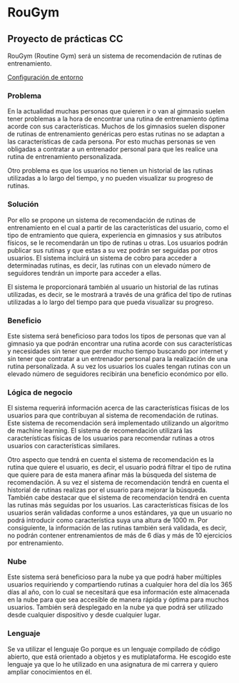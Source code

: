 # RouGym
## Proyecto de prácticas CC
RouGym (Routine Gym) será un sistema de recomendación de rutinas de entrenamiento. 

[Configuración de entorno](https://github.com/carlostorralba/padelSort/blob/main/doc/config/hito0.md)

### Problema
En la actualidad muchas personas que quieren ir o van al gimnasio suelen tener problemas a la hora de encontrar una rutina de entrenamiento óptima acorde con sus características. Muchos de los gimnasios suelen disponer de rutinas de entrenamiento genéricas pero estas rutinas no se adaptan a las características de cada persona. Por esto muchas personas se ven obligadas a contratar a un entrenador personal para que les realice una rutina de entrenamiento personalizada.

Otro problema es que los usuarios no tienen un historial de las rutinas utilizadas a lo largo del tiempo, y no pueden visualizar su progreso de rutinas.

### Solución
Por ello se propone un sistema de recomendación de rutinas de entrenamiento en el cual a partir de las características del usuario, como el tipo de entramiento que quiera, experiencia en gimnasios y sus atributos físicos, se le recomendarán un tipo de rutinas u otras.  Los usuarios podrán publicar sus rutinas y que estas a su vez podrán ser seguidas por otros usuarios. El sistema incluirá un sistema de cobro para acceder a determinadas rutinas, es decir, las rutinas con un elevado número de seguidores tendrán un importe para acceder a ellas.

El sistema le proporcionará también al usuario un historial de las rutinas utilizadas, es decir, se le mostrará a través de una gráfica del tipo de rutinas utilizadas a lo largo del tiempo para que pueda visualizar su progreso.


### Beneficio
Este sistema será beneficioso para todos los tipos de personas que van al gimnasio ya que podrán encontrar una rutina acorde con sus características y necesidades sin tener que perder mucho tiempo buscando por internet y sin tener que contratar a un entrenador personal para la realización de una rutina personalizada. A su vez los usuarios los cuales tengan rutinas con un elevado número de seguidores recibirán una beneficio económico por ello.

### Lógica de negocio

El sistema requerirá información acerca de las características físicas de los usuarios para que contribuyan al sistema de recomendación de rutinas. Este sistema de recomendación será implementado utilizando un algoritmo de machine learning. El sistema de recomendación utilizará las características físicas de los usuarios para recomendar rutinas a otros usuarios con características similares.

Otro aspecto que tendrá en cuenta el sistema de recomendación es la rutina que quiere el usuario, es decir, el usuario podrá filtrar el tipo de rutina que quiere para de esta manera afinar más la búsqueda del sistema de recomendación. A su vez el sistema de recomendación tendrá en cuenta el historial de rutinas realizas por el usuario para mejorar la búsqueda. También cabe destacar que el sistema de recomendación tendrá en cuenta las rutinas más seguidas por los usuarios.
Las características físicas de los usuarios serán validadas conforme a unos estándares, ya que un usuario no podrá introducir como característica suya una altura de 1000 m. Por consiguiente, la información de las rutinas también será validada, es decir, no podrán contener entrenamientos de más de 6 días y más de 10 ejercicios por entrenamiento.


### Nube
Este sistema será beneficioso para la nube ya que podrá haber múltiples usuarios requiriendo y compartiendo rutinas a cualquier hora del día los 365 días al año, con lo cual se necesitará que esa información este almacenada en la nube para que sea accesible de manera rápida y óptima para muchos usuarios. También será desplegado en la nube ya que podrá ser utilizado desde cualquier dispositivo y desde cualquier lugar.


### Lenguaje
Se va utilizar el lenguaje Go porque es un lenguaje compilado de código abierto, que está orientado a objetos y es mutiplataforma. He escogido este lenguaje ya que lo he utilizado en una asignatura de mi carrera y quiero ampliar conocimientos en él.


